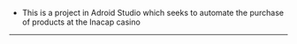 - This is a project in Adroid Studio which seeks to automate the purchase of products at the Inacap casino
---
